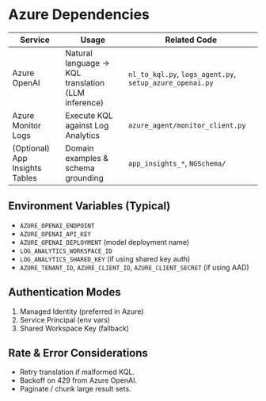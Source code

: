 # Azure Dependencies

| Service | Usage | Related Code |
|---------|-------|--------------|
| Azure OpenAI | Natural language → KQL translation (LLM inference) | `nl_to_kql.py`, `logs_agent.py`, `setup_azure_openai.py` |
| Azure Monitor Logs | Execute KQL against Log Analytics | `azure_agent/monitor_client.py` |
| (Optional) App Insights Tables | Domain examples & schema grounding | `app_insights_*`, `NGSchema/` |

## Environment Variables (Typical)
- `AZURE_OPENAI_ENDPOINT`
- `AZURE_OPENAI_API_KEY`
- `AZURE_OPENAI_DEPLOYMENT` (model deployment name)
- `LOG_ANALYTICS_WORKSPACE_ID`
- `LOG_ANALYTICS_SHARED_KEY` (if using shared key auth)
- `AZURE_TENANT_ID`, `AZURE_CLIENT_ID`, `AZURE_CLIENT_SECRET` (if using AAD)

## Authentication Modes
1. Managed Identity (preferred in Azure)
2. Service Principal (env vars)
3. Shared Workspace Key (fallback)

## Rate & Error Considerations
- Retry translation if malformed KQL.
- Backoff on 429 from Azure OpenAI.
- Paginate / chunk large result sets.
